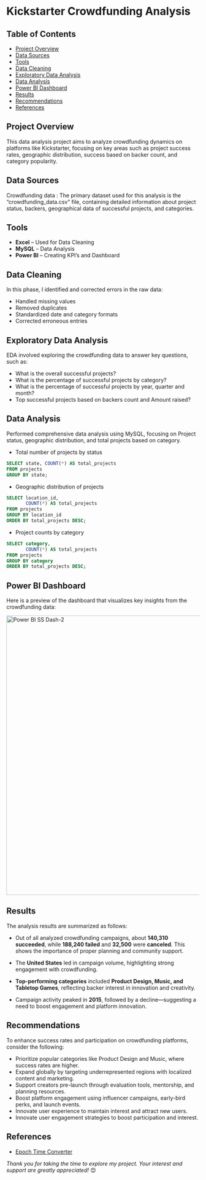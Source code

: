 # Kickstarter Crowdfunding Analysis

## Table of Contents

- [Project Overview](#project-overview)
- [Data Sources](#data-sources)
- [Tools](#tools)
- [Data Cleaning](#data-cleaning)
- [Exploratory Data Analysis](#exploratory-data-analysis)
- [Data Analysis](#data-analysis)
- [Power BI Dashboard](#power-bi-dashboard)
- [Results](#results)
- [Recommendations](#recommendations)
- [References](#references)


## Project Overview

This data analysis project aims to analyze crowdfunding dynamics on platforms like Kickstarter, focusing on key areas such as project success rates, geographic distribution, success based on backer count, and category popularity.


## Data Sources

Crowdfunding data : The primary dataset used for this analysis is the “crowdfunding_data.csv” file, containing detailed information about project status, backers, geographical data of successful projects, and categories.


## Tools

- **Excel** – Used for Data Cleaning  
- **MySQL** – Data Analysis  
- **Power BI** – Creating KPI’s and Dashboard


## Data Cleaning

In this phase, I identified and corrected errors in the raw data:
- Handled missing values
- Removed duplicates
- Standardized date and category formats
- Corrected erroneous entries


## Exploratory Data Analysis

EDA involved exploring the crowdfunding data to answer key questions, such as:
- What is the overall successful projects?
- What is the percentage of successful projects by category?
- What is the percentage of successful projects by year, quarter and month?
- Top successful projects based on backers count and Amount raised?


## Data Analysis

Performed comprehensive data analysis using MySQL, focusing on Project status, geographic distribution, and total projects based on category.
- Total number of projects by status
```sql
SELECT state, COUNT(*) AS total_projects 
FROM projects 
GROUP BY state;
```
  
- Geographic distribution of projects
```sql
SELECT location_id,
       COUNT(*) AS total_projects
FROM projects
GROUP BY location_id
ORDER BY total_projects DESC;
```

- Project counts by category
```sql
SELECT category,
       COUNT(*) AS total_projects
FROM projects
GROUP BY category
ORDER BY total_projects DESC;
```

## Power BI Dashboard

Here is a preview of the dashboard that visualizes key insights from the crowdfunding data:

<img width="1326" height="728" alt="Power BI SS Dash-2" src="https://github.com/user-attachments/assets/b988f9ef-9e28-4616-a5b3-5a05624ed95a" />
 


## Results
The analysis results are summarized as follows:
- Out of all analyzed crowdfunding campaigns, about **140,310 succeeded**, while **188,240 failed** and **32,500** were **canceled**. This shows the importance of proper planning and community support.

- The **United States** led in campaign volume, highlighting strong engagement with crowdfunding.

- **Top-performing categories** included **Product Design, Music, and Tabletop Games**, reflecting backer interest in innovation and creativity.

- Campaign activity peaked in **2015**, followed by a decline—suggesting a need to boost engagement and platform innovation.


## Recommendations
To enhance success rates and participation on crowdfunding platforms, consider the following:
- Prioritize popular categories like Product Design and Music, where success rates are higher.
- Expand globally by targeting underrepresented regions with localized content and marketing.
- Support creators pre-launch through evaluation tools, mentorship, and planning resources.
- Boost platform engagement using influencer campaigns, early-bird perks, and launch events.
- Innovate user experience to maintain interest and attract new users.
- Innovate user engagement strategies to boost participation and interest.


## References

- [Epoch Time Converter](https://www.epochconverter.com/)


*Thank you for taking the time to explore my project. Your interest and support are greatly appreciated!* 😊
